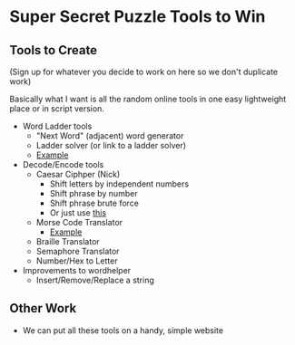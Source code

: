 # Super Secret Puzzle Tools to Win

## Tools to Create
(Sign up for whatever you decide to work on here so we don't duplicate work)

Basically what I want is all the random online tools in one easy lightweight place or in script version.

- Word Ladder tools
    - "Next Word" (adjacent) word generator
    - Ladder solver (or link to a ladder solver)
    - [Example](http://ceptimus.co.uk/wordladder.php)
- Decode/Encode tools
    - Caesar Ciphper (Nick)
        - Shift letters by independent numbers
        - Shift phrase by number
        - Shift phrase brute force
        - Or just use [this](https://www.dcode.fr/shift-cipher)
    - Morse Code Translator
        - [Example](https://morsecode.scphillips.com/translator.html)
    - Braille Translator
    - Semaphore Translator
    - Number/Hex to Letter
- Improvements to wordhelper
    - Insert/Remove/Replace a string

## Other Work
- We can put all these tools on a handy, simple website
